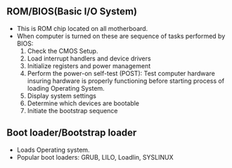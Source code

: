 ## ROM/BIOS(Basic I/O System)
  - This is ROM chip located on all motherboard. 
  - When computer is turned on these are sequence of tasks performed by BIOS:
    1. Check the CMOS Setup.
    2. Load interrupt handlers and device drivers   
    3. Initialize registers and power management    
    4. Perform the power-on self-test (POST): Test computer hardware insuring hardware is properly functioning before starting process of loading Operating System.
    5. Display system settings    
    6. Determine which devices are bootable    
    7. Initiate the bootstrap sequence
    
## Boot loader/Bootstrap loader
  - Loads Operating system.
  - Popular boot loaders: GRUB, LILO, Loadlin, SYSLINUX
